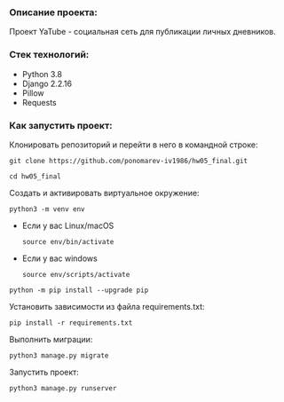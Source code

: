 ### Описание проекта:

Проект YaTube - социальная сеть для публикации личных дневников.

### Стек технологий:

- Python 3.8
- Django 2.2.16
- Pillow
- Requests

### Как запустить проект:

Клонировать репозиторий и перейти в него в командной строке:

```
git clone https://github.com/ponomarev-iv1986/hw05_final.git
```

```
cd hw05_final
```

Cоздать и активировать виртуальное окружение:

```
python3 -m venv env
```

* Если у вас Linux/macOS

    ```
    source env/bin/activate
    ```

* Если у вас windows

    ```
    source env/scripts/activate
    ```

```
python -m pip install --upgrade pip
```

Установить зависимости из файла requirements.txt:

```
pip install -r requirements.txt
```

Выполнить миграции:

```
python3 manage.py migrate
```

Запустить проект:

```
python3 manage.py runserver
```
